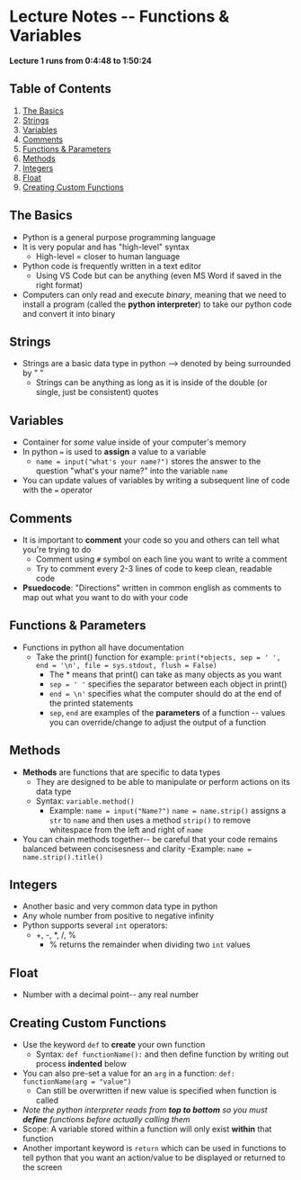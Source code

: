 # Lecture Notes -- Functions & Variables
 **Lecture 1 runs from 0:4:48 to 1:50:24**

## Table of Contents
1. [The Basics](#The-Basics)
2. [Strings](#Strings)
3. [Variables](#Variables)
4. [Comments](#Comments)
5. [Functions & Parameters](#Functions-&-Parameters)
6. [Methods](#Methods)
7. [Integers](#Integers)
8. [Float](#Float)
9. [Creating Custom Functions](#Creating-Custom-Functions)


 ## The Basics <a name="The Basics"></a>
- Python is a general purpose programming language
- It is very popular and has "high-level" syntax
    - High-level = closer to human language
- Python code is frequently written in a text editor
    - Using VS Code but can be anything (even MS Word if saved in the right format)
- Computers can only read and execute *binary*, meaning that we need to install a program (called the **python interpreter**) to take our python code and convert it into binary

## Strings <a name="Strings"></a>
- Strings are a basic data type in python --> denoted by being surrounded by " "
    - Strings can be anything as long as it is inside of the double (or single, just be consistent) quotes

## Variables <a name="Variables"></a>
- Container for *some* value inside of your computer's memory
- In python `=` is used to **assign** a value to a variable
    - `name = input("what's your name?")` stores the answer to the question "what's your name?" into the variable `name`
- You can update values of variables by writing a subsequent line of code with the `=` operator

## Comments <a name="Comments"></a>
- It is important to **comment** your code so you and others can tell what you're trying to do
    - Comment using `#` symbol on each line you want to write a comment 
    - Try to comment every 2-3 lines of code to keep clean, readable code
- **Psuedocode**: "Directions" written in common english as comments to map out what you want to do with your code

## Functions & Parameters <a name="Functions & Parameters"></a>
- Functions in python all have documentation
    - Take the print() function for example:
    `print(*objects, sep = ' ', end = '\n', file = sys.stdout, flush = False)`
        - The * means that print() can take as many objects as you want
        - `sep = ' '` specifies the separator between each object in print()
        - `end = \n'` specifies what the computer should do at the end of the printed statements
        - `sep`, `end` are examples of the **parameters** of a function -- values you can override/change to adjust the output of a function

## Methods <a name="Methods"></a>
- **Methods** are functions that are specific to data types
    - They are designed to be able to manipulate or perform actions on its data type
    - Syntax: `variable.method()`
        - Example: `name = input("Name?")`
        `name = name.strip()` assigns a `str` to `name` and then uses a method `strip()` to remove whitespace from the left and right of `name`
- You can chain methods together-- be careful that your code remains balanced between concisesness and clarity
    -Example: `name = name.strip().title()`

## Integers<a name="Integers"></a>
- Another basic and very common data type in python
- Any whole number from positive to negative infinity
- Python supports several `int` operators:
    - +, -, *, /, %
        - % returns the remainder when dividing two `int` values

## Float <a name="Float"></a>
- Number with a decimal point-- any real number

## Creating Custom Functions <a name="Creating Custom Functions"></a>
- Use the keyword `def` to **create** your own function
    - Syntax: `def functionName():` and then define function by writing out process **indented** below
- You can also pre-set a value for an `arg` in a function: `def: functionName(arg = "value")`
    - Can still be overwritten if new value is specified when function is called
- *Note the python interpreter reads from **top to bottom** so you must **define** functions before actually calling them*
- Scope: A variable stored within a function will only exist **within** that function
- Another important keyword is `return` which can be used in functions to tell python that you want an action/value to be displayed or returned to the screen